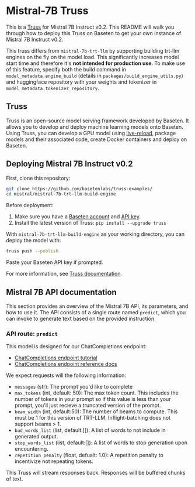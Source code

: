 # Mistral-7B Truss

This is a [Truss](https://truss.baseten.co/) for Mistral 7B Instruct v0.2. This README will walk you through how to deploy this Truss on Baseten to get your own instance of Mistral 7B Instruct v0.2.

This truss differs from `mistral-7b-trt-llm` by supporting building trt-llm engines on the fly on the model load.
This significantly increases model start time and therefore it's **not intended for production use**.
To make use of this feature, specify both the build command in `model_metadata.engine_build` (details in `packages/build_engine_utils.py`) and huggingface repository with your weights and tokenizer in `model_metadata.tokenizer_repository`.

## Truss

Truss is an open-source model serving framework developed by Baseten. It allows you to develop and deploy machine learning models onto Baseten. Using Truss, you can develop a GPU model using [live-reload](https://baseten.co/blog/technical-deep-dive-truss-live-reload), package models and their associated code, create Docker containers and deploy on Baseten.

## Deploying Mistral 7B Instruct v0.2

First, clone this repository:

```sh
git clone https://github.com/basetenlabs/truss-examples/
cd mistral/mistral-7b-trt-llm-build-engine
```

Before deployment:

1. Make sure you have a [Baseten account](https://app.baseten.co/signup) and [API key](https://app.baseten.co/settings/account/api_keys).
2. Install the latest version of Truss: `pip install --upgrade truss`

With `mistral-7b-trt-llm-build-engine` as your working directory, you can deploy the model with:

```sh
truss push --publish
```

Paste your Baseten API key if prompted.

For more information, see [Truss documentation](https://truss.baseten.co).

## Mistral 7B API documentation

This section provides an overview of the Mistral 7B API, its parameters, and how to use it. The API consists of a single route named `predict`, which you can invoke to generate text based on the provided instruction.

### API route: `predict`

This model is designed for our ChatCompletions endpoint:

- [ChatCompletions endpoint tutorial](https://www.baseten.co/blog/gpt-vs-mistral-migrate-to-open-source-llms-with-minor-code-changes/)
- [ChatCompletions endpoint reference docs](https://docs.baseten.co/api-reference/openai)

We expect requests will the following information:

- `messages` (str): The prompt you'd like to complete
- `max_tokens` (int, default: 50): The max token count. This includes the number of tokens in your prompt so if this value is less than your prompt, you'll just recieve a truncated version of the prompt.
- `beam_width` (int, default:50): The number of beams to compute. This must be 1 for this version of TRT-LLM. Inflight-batching does not support beams > 1.
- `bad_words_list` (list, default:[]): A list of words to not include in generated output.
- `stop_words_list` (list, default:[]): A list of words to stop generation upon encountering.
- `repetition_penalty` (float, defualt: 1.0): A repetition penalty to incentivize not repeating tokens.

This Truss will stream responses back. Responses will be buffered chunks of text.
